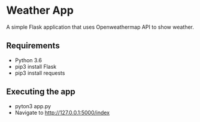 # Weather App

A simple Flask application that uses Openweathermap API to show weather.

## Requirements

- Python 3.6
- pip3 install Flask
- pip3 install requests

## Executing the app

- pyton3 app.py
- Navigate to http://127.0.0.1:5000/index
